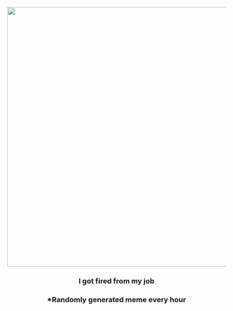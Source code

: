 <p align="center">
        <img src="https://i.redd.it/xz31lzkpj9d91.jpg" width="600" height="600">
        </p>
        <h3 align="center">I got fired from my job</h3>
        <h3 align="center">*Randomly generated meme every hour</h3>
    